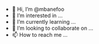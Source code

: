 - 👋 Hi, I’m @mbanefoo
- 👀 I’m interested in ...
- 🌱 I’m currently learning ...
- 💞️ I’m looking to collaborate on ...
- 📫 How to reach me ...

<!---
mbanefoo/mbanefoo is a ✨ special ✨ repository because its `README.md` (this file) appears on your GitHub profile.
You can click the Preview link to take a look at your changes.
--->
